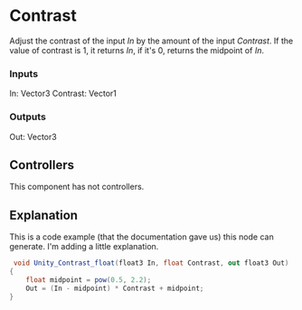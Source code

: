 
# Contrast
Adjust the contrast of the input *In* by the amount of the input *Contrast*. If the value of contrast is 1, it returns *In*, if it's 0, returns the midpoint of *In*.

### Inputs
In: Vector3
Contrast: Vector1

### Outputs
Out: Vector3

## Controllers
This component has not controllers.

## Explanation
This is a code example (that the documentation gave us) this node can generate. I'm adding a little explanation.
```cs
 void Unity_Contrast_float(float3 In, float Contrast, out float3 Out)
{
    float midpoint = pow(0.5, 2.2);
    Out = (In - midpoint) * Contrast + midpoint;
}
```
